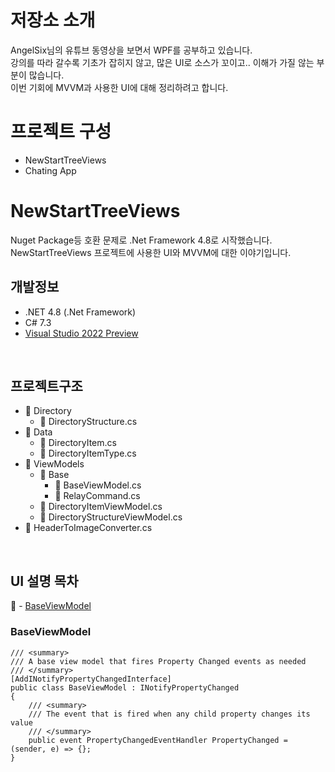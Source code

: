 # 저장소 소개
AngelSix님의 유튜브 동영상을 보면서 WPF를 공부하고 있습니다.       
강의를 따라 갈수록 기초가 잡히지 않고, 많은 UI로 소스가 꼬이고.. 이해가 가질 않는 부분이 많습니다.   
이번 기회에 MVVM과 사용한 UI에 대해 정리하려고 합니다.

# 프로젝트 구성
* NewStartTreeViews
 * Chating App

# NewStartTreeViews 
Nuget Package등 호환 문제로 .Net Framework 4.8로 시작했습니다.    
NewStartTreeViews 프로젝트에 사용한 UI와 MVVM에 대한 이야기입니다.

## 개발정보
* .NET 4.8 (.Net Framework)
* C# 7.3
* [Visual Studio 2022 Preview](https://visualstudio.microsoft.com/ko/vs/preview/)
<br />

## 프로젝트구조
* 📁 Directory    
  * 📃 DirectoryStructure.cs 
* 📁 Data   
   * 📃 DirectoryItem.cs
   * 📃 DirectoryItemType.cs     
* 📁 ViewModels
   * 📁 Base      
       * 📃 BaseViewModel.cs
       * 📃 RelayCommand.cs
   * 📃 DirectoryItemViewModel.cs
   * 📃 DirectoryStructureViewModel.cs
* 📃 HeaderToImageConverter.cs
<br />   

## UI 설명 목차
📃 - [BaseViewModel](#BaseViewModel)


### BaseViewModel
```
/// <summary>
/// A base view model that fires Property Changed events as needed
/// </summary>
[AddINotifyPropertyChangedInterface]
public class BaseViewModel : INotifyPropertyChanged
{
    /// <summary>
    /// The event that is fired when any child property changes its value
    /// </summary>
    public event PropertyChangedEventHandler PropertyChanged = (sender, e) => {};
}
```
